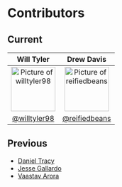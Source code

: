 # Contributors

## Current
| Will Tyler | Drew Davis |
|:----------:|:------------:|
| <a href="https://github.com/willtyler98"><img src="https://avatars3.githubusercontent.com/u/23530045" width="100px" alt="Picture of willtyler98"/></a> | <a href="https://github.com/reifiedbeans"><img src="https://avatars2.githubusercontent.com/u/9686215" width="100px" alt="Picture of reifiedbeans"/></a> |
| [@willtyler98](https://github.com/willtyler98) | [@reifiedbeans](https://github.com/reifiedbeans) |

## Previous
- [Daniel Tracy](https://github.com/Danimaltheanimal)
- [Jesse Gallardo](https://github.com/JesseGallardo)
- [Vaastav Arora](https://github.com/VaastavA)
